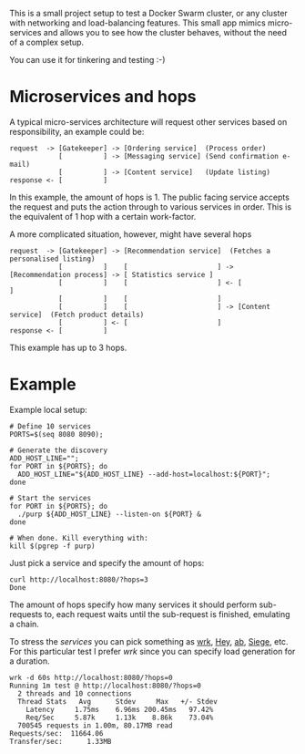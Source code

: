 This is a small project setup to test a Docker Swarm cluster, or any cluster with networking and load-balancing features.
This small app mimics micro-services and allows you to see how the cluster behaves, without the need of a complex setup.

You can use it for tinkering and testing :-)

# Microservices and hops

A typical micro-services architecture will request other services based on responsibility, an example could be:
```
request  -> [Gatekeeper] -> [Ordering service]  (Process order)
            [          ] -> [Messaging service] (Send confirmation e-mail)
            [          ] -> [Content service]   (Update listing)
response <- [          ]
```
In this example, the amount of hops is 1. The public facing service accepts the request and puts the action through to 
various services in order. This is the equivalent of 1 hop with a certain work-factor.

A more complicated situation, however, might have several hops
```
request  -> [Gatekeeper] -> [Recommendation service]  (Fetches a personalised listing)
            [          ]    [                      ] -> [Recommendation process] -> [ Statistics service ]
            [          ]    [                      ] <- [                      ]
            [          ]    [                      ] 
            [          ]    [                      ] -> [Content service]  (Fetch product details)
            [          ] <- [                      ]
response <- [          ]    
```
This example has up to 3 hops.


# Example
Example local setup:

```
# Define 10 services
PORTS=$(seq 8080 8090);

# Generate the discovery
ADD_HOST_LINE="";
for PORT in ${PORTS}; do
  ADD_HOST_LINE="${ADD_HOST_LINE} --add-host=localhost:${PORT}";
done

# Start the services
for PORT in ${PORTS}; do
  ./purp ${ADD_HOST_LINE} --listen-on ${PORT} &
done

# When done. Kill everything with:
kill $(pgrep -f purp)
```

Just pick a service and specify the amount of hops:
```
curl http://localhost:8080/?hops=3
Done
```

The amount of hops specify how many services it should perform sub-requests to, each request waits until the sub-request is finished, emulating a chain.

To stress the *services* you can pick something as [wrk](https://github.com/wg/wrk), [Hey](https://github.com/rakyll/hey), [ab](https://httpd.apache.org/docs/2.4/programs/ab.html), [Siege](https://github.com/JoeDog/siege), etc. For this particular test I prefer *wrk* since you can specify load generation for a duration.

```
wrk -d 60s http://localhost:8080/?hops=0
Running 1m test @ http://localhost:8080/?hops=0
  2 threads and 10 connections
  Thread Stats   Avg      Stdev     Max   +/- Stdev
    Latency     1.75ms    6.96ms 200.45ms   97.42%
    Req/Sec     5.87k     1.13k    8.86k    73.04%
  700545 requests in 1.00m, 80.17MB read
Requests/sec:  11664.06
Transfer/sec:      1.33MB
```
